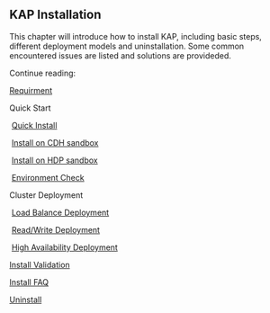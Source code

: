## KAP Installation

This chapter will introduce how to install KAP, including basic steps, different deployment models and uninstallation. Some common encountered issues are listed and solutions are provideded.

Continue reading:

[Requirment](hadoop_env.en.md)

Quick Start

​	[Quick Install](quick_install.en.md)

​	[Install on CDH sandbox](quick_install_CDH.en.md)

​	[Install on HDP sandbox](quick_install_HDP.en.md)

​	[Environment Check](check_env.en.md)

Cluster Deployment

​	[Load Balance Deployment](adv_install_lb.en.md)

​	[Read/Write Deployment](adv_install_rw.en.md)

​	[High Availability Deployment](adv_install_ha.en.md)

[Install Validation](install_validate.en.md)

[Install FAQ](install_faq.en.md)

[Uninstall](uninstall.en.md)